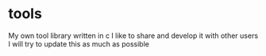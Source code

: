 tools
=====

My own tool library written in c I like to share and develop it with other users
I will try to update this as much as possible
